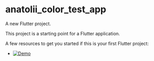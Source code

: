 # anatolii_color_test_app

A new Flutter project.

This project is a starting point for a Flutter application.

A few resources to get you started if this is your first Flutter project:

- [![Demo](https://upload.wikimedia.org/wikipedia/commons/thumb/1/11/Test-Logo.svg/783px-Test-Logo.svg.png)](https://www.youtube.com/watch?v=CpSk9GCXvX8&feature=youtu.be)

